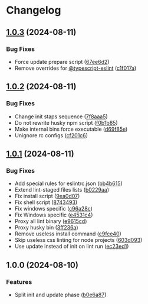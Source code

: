 # Changelog

## [1.0.3](https://github.com/diplodoc-platform/lint/compare/v1.0.2...v1.0.3) (2024-08-11)


### Bug Fixes

* Force update prepare script ([67ee6d2](https://github.com/diplodoc-platform/lint/commit/67ee6d26718085e124b9feba50f2a04e685f7d17))
* Remove overrides for [@typescript-eslint](https://github.com/typescript-eslint) ([c1f017a](https://github.com/diplodoc-platform/lint/commit/c1f017a44a0fb82609b61b75eb50ef9154180d26))

## [1.0.2](https://github.com/diplodoc-platform/lint/compare/v1.0.1...v1.0.2) (2024-08-11)


### Bug Fixes

* Change init staps sequence ([7f8aaa5](https://github.com/diplodoc-platform/lint/commit/7f8aaa54f758dbfe58adbbda6ec0a9e5cb556baa))
* Do not rewrite husky npm script ([f0b1b85](https://github.com/diplodoc-platform/lint/commit/f0b1b85e2ba86cafc85d91f844ebb09c081c8ed2))
* Make internal bins force executable ([d69f85e](https://github.com/diplodoc-platform/lint/commit/d69f85e1e60e0cd6fb9f7c3b0648785191eb065d))
* Unignore rc configs ([cf201c6](https://github.com/diplodoc-platform/lint/commit/cf201c694ee4de91d6c7a98326ec07ee52254fb8))

## [1.0.1](https://github.com/diplodoc-platform/lint/compare/v1.0.0...v1.0.1) (2024-08-11)


### Bug Fixes

* Add special rules for eslintrc.json ([bb4b615](https://github.com/diplodoc-platform/lint/commit/bb4b615e75c5099f343871fb6fcbea4ab119d14a))
* Extend lint-staged files lists ([b0229aa](https://github.com/diplodoc-platform/lint/commit/b0229aa0bb779d26a66717326c53a620e258d277))
* Fix install script ([9ea0d07](https://github.com/diplodoc-platform/lint/commit/9ea0d07cba75b0ef736477280ce92528726e2e5a))
* Fix shell script ([8743493](https://github.com/diplodoc-platform/lint/commit/8743493d09b067dd06d4d16e53288a9d2f1a7763))
* Fix windows specific ([c96a28c](https://github.com/diplodoc-platform/lint/commit/c96a28c10b393ff19000e4db37ce8d3ad7cdb11a))
* Fix Windows specific ([e4531c4](https://github.com/diplodoc-platform/lint/commit/e4531c46aaae4d3d27d4f1d2ecc4e8baab373730))
* Proxy all lint binary ([e9615cd](https://github.com/diplodoc-platform/lint/commit/e9615cdba5394b5433a3e523e2468754a04724a8))
* Proxy husky bin ([3ff236a](https://github.com/diplodoc-platform/lint/commit/3ff236a6561721e769b4b242f17ede10f115de61))
* Remove useless install command ([c9fce40](https://github.com/diplodoc-platform/lint/commit/c9fce40c67482ac04a145d0920c0bd1fc9edaf97))
* Skip useless css linting for node projects ([603d093](https://github.com/diplodoc-platform/lint/commit/603d09384f40e514acd795e708ca987845c52e5c))
* Use update instead of init on lint run ([ec23ed1](https://github.com/diplodoc-platform/lint/commit/ec23ed1392c5ccba58318f5a975e28baef6a3458))

## 1.0.0 (2024-08-10)


### Features

* Split init and update phase ([b0e6a87](https://github.com/diplodoc-platform/lint/commit/b0e6a872624fe8c3af56ed815dee5224b7da5434))
